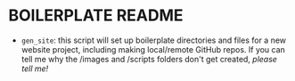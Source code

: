 # BOILERPLATE README
- `gen_site`:
this script will set up boilerplate directories and files for a new website project, including making local/remote GitHub repos. If you can tell me why the /images and /scripts folders don't get created, *please tell me!*
